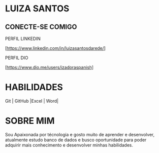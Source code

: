 # LUIZA SANTOS

## CONECTE-SE COMIGO

PERFIL LINKEDIN

[https://www.linkedin.com/in/luizasantosdarede/]

PERFIL DIO

[https://www.dio.me/users/izadoraspanish]

# HABILIDADES

 Git | GitHub |Excel |  Word|

 
 
 # SOBRE MIM
 
 Sou Apaixonada por técnologia e gosto muito de aprender e desenvolver, atualmente estudo banco de dados e busco oportunidade para poder adquirir mais conhecimento e desenvolver minhas habilidades.
  
